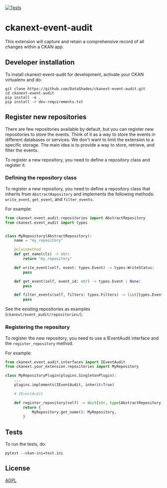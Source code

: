 [![Tests](https://github.com/DataShades/ckanext-event-audit/actions/workflows/test.yml/badge.svg)](https://github.com/DataShades/ckanext-event-audit/actions/workflows/test.yml)

# ckanext-event-audit

This extension will capture and retain a comprehensive record of all changes within a CKAN app. 

## Developer installation

To install ckanext-event-audit for development, activate your CKAN virtualenv and
do:

    git clone https://github.com/DataShades/ckanext-event-audit.git
    cd ckanext-event-audit
    pip install -e .
    pip install -r dev-requirements.txt


## Register new repositories

There are few repositories available by default, but you can register new repositories to store the events. Think of it as a way to store the events in different databases or services. We don't want to limit the extension to a specific storage. The main idea is to provide a way to store, retrieve, and filter the events.

To register a new repository, you need to define a repository class and register it.

### Defining the repository class

To register a new repository, you need to define a repository class that inherits from `AbstractRepository` and implements the following methods: `write_event`, `get_event`, and `filter_events`.

For example:

```python
from ckanext.event_audit.repositories import AbstractRepository
from ckanext.event_audit import types


class MyRepository(AbstractRepository):
    name = "my_repository"

    @classmethod
    def get_name(cls) -> str:
        return "my_repository"

    def write_event(self, event: types.Event) -> types.WriteStatus:
        pass

    def get_event(self, event_id: str) -> types.Event | None:
        pass

    def filter_events(self, filters: types.Filters) -> list[types.Event]:
        pass
```

See the existing repositories as examples (`ckanext/event_audit/repositories/`).

### Registering the repository

To register the new repository, you need to use a IEventAudit interface and the `register_repository` method.

For example:

```python
from ckanext.event_audit.interfaces import IEventAudit
from ckanext.your_extension.repositories import MyRepository

class MyRepositoryPlugin(plugins.SingletonPlugin):
    ...
    plugins.implements(IEventAudit, inherit=True)

    # IEventAudit

    def register_repository(self) -> dict[str, type[AbstractRepository]]:
        return {
            MyRepository.get_name(): MyRepository,
        }
```


## Tests

To run the tests, do:

    pytest --ckan-ini=test.ini

## License

[AGPL](https://www.gnu.org/licenses/agpl-3.0.en.html)
